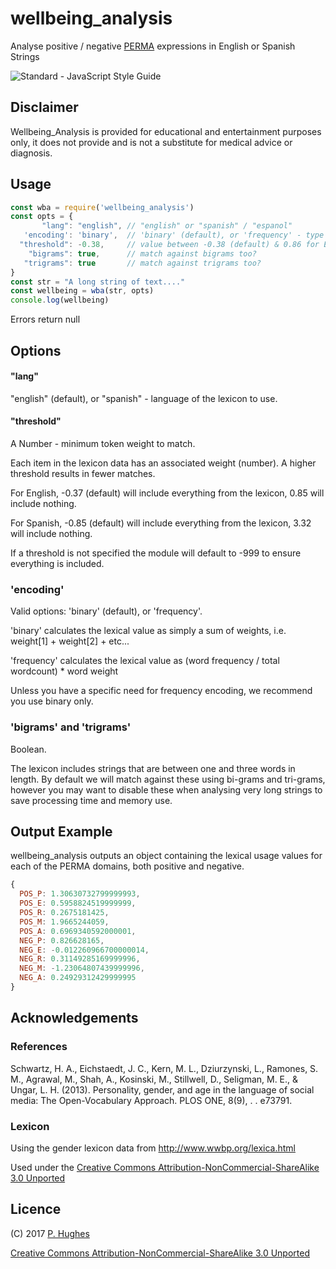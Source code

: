 # wellbeing_analysis

Analyse positive / negative [PERMA](https://en.wikipedia.org/wiki/Martin_Seligman#PERMA) expressions in English or Spanish Strings

![Standard - JavaScript Style Guide](https://img.shields.io/badge/code%20style-standard-brightgreen.svg)

## Disclaimer

Wellbeing_Analysis is provided for educational and entertainment purposes only, it does not provide and is not a substitute for medical advice or diagnosis.

## Usage
```javascript
const wba = require('wellbeing_analysis')
const opts = {
       "lang": "english", // "english" or "spanish" / "espanol"
   'encoding': 'binary',  // 'binary' (default), or 'frequency' - type of word encoding to use.
  "threshold": -0.38,     // value between -0.38 (default) & 0.86 for English, and -0.86 (default) & 3.35 for Spanish
    "bigrams": true,      // match against bigrams too?
   "trigrams": true       // match against trigrams too?
}
const str = "A long string of text...."
const wellbeing = wba(str, opts)
console.log(wellbeing)
```

Errors return null

## Options
#### "lang"
"english" (default), or "spanish" - language of the lexicon to use.

#### "threshold"
A Number - minimum token weight to match.

Each item in the lexicon data has an associated weight (number). A higher threshold results in fewer matches.

For English, -0.37 (default) will include everything from the lexicon, 0.85 will include nothing.

For Spanish, -0.85 (default) will include everything from the lexicon, 3.32 will include nothing.

If a threshold is not specified the module will default to -999 to ensure everything is included.

### 'encoding'

Valid options: 'binary' (default), or 'frequency'.

'binary' calculates the lexical value as simply a sum of weights, i.e. weight[1] + weight[2] + etc...

'frequency' calculates the lexical value as (word frequency / total wordcount) * word weight

Unless you have a specific need for frequency encoding, we recommend you use binary only.

### 'bigrams' and 'trigrams'

Boolean.

The lexicon includes strings that are between one and three words in length. By default we will match against these using bi-grams and tri-grams, however you may want to disable these when analysing very long strings to save processing time and memory use.

## Output Example
wellbeing_analysis outputs an object containing the lexical usage values for each of the PERMA domains, both positive and negative.

```Javascript
{
  POS_P: 1.30630732799999993,
  POS_E: 0.5958824519999999,
  POS_R: 0.2675181425,
  POS_M: 1.9665244059,
  POS_A: 0.6969340592000001,
  NEG_P: 0.826628165,
  NEG_E: -0.012260966700000014,
  NEG_R: 0.31149285169999996,
  NEG_M: -1.23064807439999996,
  NEG_A: 0.24929312429999995
}
```

## Acknowledgements

### References
Schwartz, H. A., Eichstaedt, J. C., Kern, M. L., Dziurzynski, L., Ramones, S. M., Agrawal, M., Shah, A., Kosinski, M., Stillwell, D., Seligman, M. E., & Ungar, L. H. (2013). Personality, gender, and age in the language of social media: The Open-Vocabulary Approach. PLOS ONE, 8(9), . . e73791.

### Lexicon
Using the gender lexicon data from http://www.wwbp.org/lexica.html

Used under the [Creative Commons Attribution-NonCommercial-ShareAlike 3.0 Unported](http://creativecommons.org/licenses/by-nc-sa/3.0/)

## Licence
(C) 2017 [P. Hughes](www.phugh.es)

[Creative Commons Attribution-NonCommercial-ShareAlike 3.0 Unported](http://creativecommons.org/licenses/by-nc-sa/3.0/)

